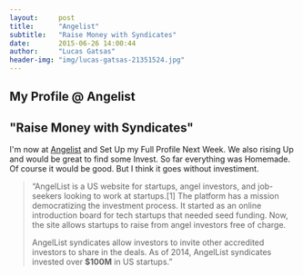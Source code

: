 ```yaml
---
layout:     post
title:      "Angelist"
subtitle:   "Raise Money with Syndicates"
date:       2015-06-26 14:00:44
author:     "Lucas Gatsas"
header-img: "img/lucas-gatsas-21351524.jpg"
---
```

<h2 class="section-heading">My Profile @ Angelist</h2>
<h2 class="section-heading">"Raise Money with Syndicates"</h2>


I'm now at <a href="https://angel.co/lucas-gatsas" target="_blank">Angelist</a> and Set Up my Full Profile Next Week. We also rising Up and would be great to find some Invest. So far everything was Homemade. Of course it would be good. But I think it goes without investiment.




<blockquote>
“AngelList is a US website for startups, angel investors, and job-seekers looking to work at startups.[1] The platform has a mission democratizing the investment process. It started as an online introduction board for tech startups that needed seed funding. Now, the site allows startups to raise from angel investors free of charge.

AngelList syndicates allow investors to invite other accredited investors to share in the deals. 
As of 2014, AngelList syndicates invested over <strong>$100M</strong> in US startups.” 
</blockquote>

